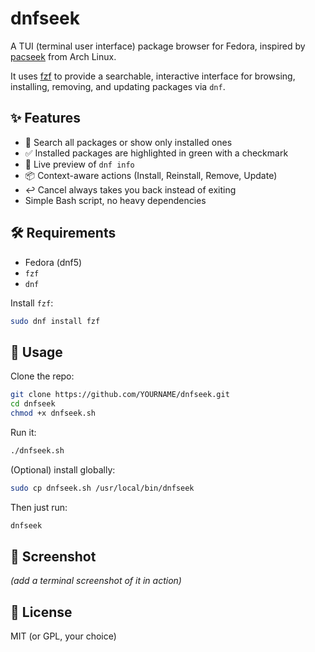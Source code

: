 # dnfseek

A TUI (terminal user interface) package browser for Fedora, inspired by [pacseek](https://github.com/moson-mo/pacseek) from Arch Linux.

It uses [fzf](https://github.com/junegunn/fzf) to provide a searchable, interactive interface for browsing, installing, removing, and updating packages via `dnf`.

## ✨ Features
- 🔎 Search all packages or show only installed ones
- ✅ Installed packages are highlighted in green with a checkmark
- 📜 Live preview of `dnf info`
- 📦 Context-aware actions (Install, Reinstall, Remove, Update)
- ↩️ Cancel always takes you back instead of exiting
- Simple Bash script, no heavy dependencies

## 🛠️ Requirements
- Fedora (dnf5)
- `fzf`
- `dnf`

Install `fzf`:
```bash
sudo dnf install fzf
```

## 🚀 Usage

Clone the repo:

```bash
git clone https://github.com/YOURNAME/dnfseek.git
cd dnfseek
chmod +x dnfseek.sh
```

Run it:

```bash
./dnfseek.sh
```

(Optional) install globally:

```bash
sudo cp dnfseek.sh /usr/local/bin/dnfseek
```

Then just run:

```bash
dnfseek
```

## 📸 Screenshot

*(add a terminal screenshot of it in action)*

## 📜 License

MIT (or GPL, your choice)

